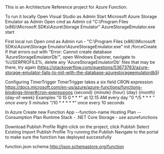 ﻿This is an Architecture Reference project for Azure Function.

To run it locally
Open Visual Studio as Admin
Start Microsoft Azure Storage Emulator as Admin
	Open cmd as Admin
	cd "C:\Program Files (x86)\Microsoft SDKs\Azure\Storage Emulator"
	AzureStorageEmulator.exe start

First local run
    		Open cmd as Admin
			run - "C:\Program Files (x86)\Microsoft SDKs\Azure\Storage Emulator\AzureStorageEmulator.exe" init /forceCreate
			If that errors out with "Error: Cannot create database 'AzureStorageEmulatorDb<some number>'", open Windows Explorer, navigate to %USERPROFILE%, delete any 'AzureStorageEmulatorDb' files that may be there, try again
			(https://stackoverflow.com/questions/53673763/azure-storage-emulator-fails-to-init-with-the-database-azurestorageemulatordb5)

Configuring TimerTrigger
TimerTrigger takes a six field CRON expression
https://docs.microsoft.com/en-us/azure/azure-functions/functions-bindings-timer#cron-expressions
{second} {minute} {hour} {day} {month} {day-of-week}
Examples
"0 15 0 * * *"	at 12:15 AM every day
"0 */5 * * * *" once every 5 minutes
"*/10 * * * * *" once every 10 seconds

In Azure
Create new Function App
<env>-<app>-function-name
Hosting Plan -- Consumption Plan
Runtime Stack - .NET Core
Storage - use <app>azurefunctions<env>

Download Publish Profile
Right-click on the project, click Publish
Select Existing
Import Publish Profile
Try running the Publish
Navigate to the portal to make sure the function has deployed successfully

function.json schema
http://json.schemastore.org/function